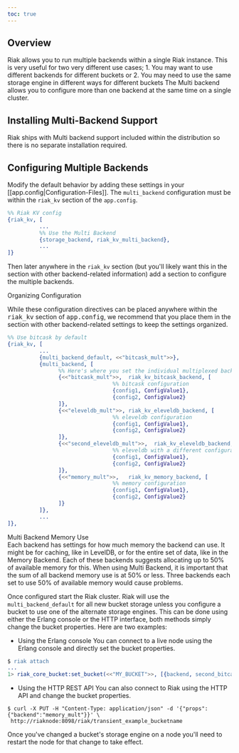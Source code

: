 ```yaml
---
toc: true
---
```


## Overview

Riak allows you to run multiple backends within a single Riak instance.  This
is very useful for two very different use cases; 1. You may want to use
different backends for different buckets or 2. You may need to use the same
storage engine in different ways for different buckets The Multi backend allows
you to configure more than one backend at the same time on a single cluster.

## Installing Multi-Backend Support

Riak ships with Multi backend support included within the distribution so there
is no separate installation required.

## Configuring Multiple Backends

Modify the default behavior by adding these settings in your
[[app.config|Configuration-Files]].  The `multi_backend` configuration must be
within the `riak_kv` section of the `app.config`.

```erlang
%% Riak KV config
{riak_kv, [
          ...
          %% Use the Multi Backend
          {storage_backend, riak_kv_multi_backend},
          ...
]}
```

Then later anywhere in the `riak_kv` section (but you'll likely want this in the
section with other backend-related information) add a section to configure the
multiple backends.

<div class="info"><div class="title">Organizing Configuration</div><p>While these configuration directives can be placed anywhere within the <tt>riak_kv</tt> section of <tt>app.config</tt>, we recommend that you place them in the section with other backend-related settings to keep the settings organized.</p></div>

```erlang
%% Use bitcask by default
{riak_kv, [
          ...
          {multi_backend_default, <<"bitcask_mult">>},
          {multi_backend, [
                %% Here's where you set the individual multiplexed backends
                {<<"bitcask_mult">>,  riak_kv_bitcask_backend, [
                                 %% bitcask configuration
                                 {config1, ConfigValue1},
                                 {config2, ConfigValue2}
                ]},
                {<<"eleveldb_mult">>, riak_kv_eleveldb_backend, [
                                 %% eleveldb configuration
                                 {config1, ConfigValue1},
                                 {config2, ConfigValue2}
                ]},
                {<<"second_eleveldb_mult">>,  riak_kv_eleveldb_backend, [
                                 %% eleveldb with a different configuration
                                 {config1, ConfigValue1},
                                 {config2, ConfigValue2}
                ]},
                {<<"memory_mult">>,   riak_kv_memory_backend, [
                                 %% memory configuration
                                 {config1, ConfigValue1},
                                 {config2, ConfigValue2}
                ]}
          ]},
          ...
]},
```

<div class="note"><div class="title">Multi Backend Memory Use</div>Each backend
has settings for how much memory the backend can use. It might be for caching,
like in LevelDB, or for the entire set of data, like in the Memory Backend. Each
of these backends suggests allocating up to 50% of available memory for this.
When using Multi Backend, it is important that the sum of all backend memory
use is at 50% or less. Three backends each set to use 50% of available memory
would cause problems.</div>

Once configured start the Riak cluster.  Riak will use the
`multi_backend_default` for all new bucket storage unless you configure a
bucket to use one of the alternate storage engines.  This can be done using
either the Erlang console or the HTTP interface, both methods simply change the
bucket properties.  Here are two examples:

  * Using the Erlang console
    You can connect to a live node using the Erlang console and directly set
    the bucket properties.
```erlang
$ riak attach
...
1> riak_core_bucket:set_bucket(<<"MY_BUCKET">>, [{backend, second_bitcask_mult}])
```


  * Using the HTTP REST API
    You can also connect to Riak using the HTTP API and change the bucket
    properties.
```
$ curl -X PUT -H "Content-Type: application/json" -d '{"props":{"backend":"memory_mult"}}' \
 http://riaknode:8098/riak/transient_example_bucketname
```

Once you've changed a bucket's storage engine on a node you'll need to restart
the node for that change to take effect.
